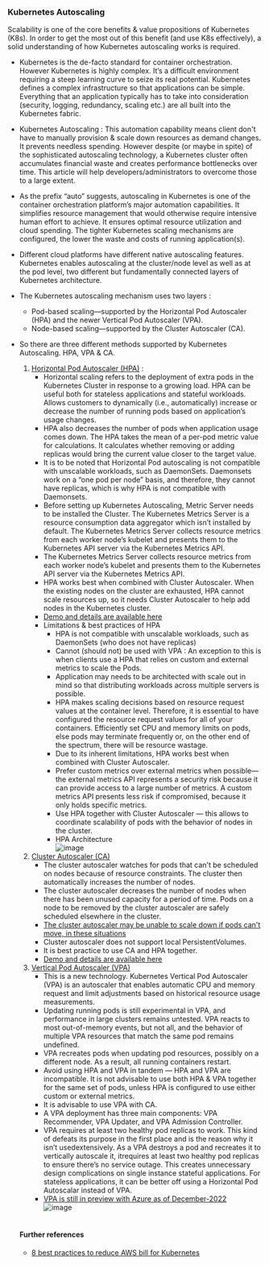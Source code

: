 ### Kubernetes Autoscaling
Scalability is one of the core benefits & value propositions of Kubernetes (K8s). In order to get the most out of this benefit (and use K8s effectively), a solid understanding of how Kubernetes autoscaling works is required.  <br/>
* Kubernetes is the de-facto standard for container orchestration. However Kubernetes is highly complex. It’s a difficult environment requiring a steep learning curve to seize its real potential. Kubernetes defines a complex infrastructure so that applications can be simple. Everything that an application typically has to take into consideration (security, logging, redundancy, scaling etc.) are all built into the Kubernetes fabric. <br/>
* Kubernetes Autoscaling : This automation capability means client don't have to manually provision & scale down resources as demand changes. It prevents needless spending. However despite (or maybe in spite) of the sophisticated autoscaling technology, a Kubernetes cluster often accumulates financial waste and creates performance bottlenecks over time. This article will help developers/administrators to overcome those to a large extent. <br/>
* As the prefix “auto” suggests, autoscaling in Kubernetes is one of the container orchestration platform’s major automation capabilities. It simplifies resource management that would otherwise require intensive human effort to achieve. It ensures optimal resource utilization and cloud spending. The tighter Kubernetes scaling mechanisms are configured, the lower the waste and costs of running application(s).  <br/>
* Different cloud platforms have different native autoscaling features. Kubernetes enables autoscaling at the cluster/node level as well as at the pod level, two different but fundamentally connected layers of Kubernetes architecture. <br/>
* The Kubernetes autoscaling mechanism uses two layers : 
  * Pod-based scaling—supported by the Horizontal Pod Autoscaler (HPA) and the newer Vertical Pod Autoscaler (VPA).<br/>
  * Node-based scaling—supported by the Cluster Autoscaler (CA). <br/>
* So there are three different methods supported by Kubernetes Autoscaling. HPA, VPA & CA. <br/>

   1. [Horizontal Pod Autoscaler (HPA)](https://kubernetes.io/docs/tasks/run-application/horizontal-pod-autoscale/) : <br/>
      * Horizontal scaling refers to the deployment of extra pods in the Kubernetes Cluster in response to a growing load. HPA can be useful both for stateless applications and stateful workloads. Allows customers to dynamically (i.e., automatically) increase or decrease the number of running pods based on application’s usage changes.<br/>
      * HPA also decreases the number of pods when application usage comes down. The HPA takes the mean of a per-pod metric value for calculations. It calculates whether removing or adding replicas would bring the current value closer to the target value. <br/>
      * It is to be noted that Horizontal Pod autoscaling is not compatible with unscalable workloads,  such as DaemonSets. Daemonsets work on a “one pod per node” basis, and therefore, they cannot have replicas, which is why HPA is not compatible with Daemonsets. <br/>
      * Before setting up Kubernetes Autoscaling, Metric Server needs to be installed the Cluster. The Kubernetes Metrics Server is a resource consumption data aggregator which isn’t installed by default. The Kubernetes Metrics Server collects resource metrics from each worker node’s kubelet and presents them to the Kubernetes API server via the Kubernetes Metrics API. <br/>
      * The Kubernetes Metrics Server collects resource metrics from each worker node’s kubelet and presents them to the Kubernetes API server via the Kubernetes Metrics API.<br/>
      * HPA works best when combined with Cluster Autoscaler. When the existing nodes on the cluster are exhausted, HPA cannot scale resources up, so it needs Cluster Autoscaler to help add nodes in the Kubernetes cluster.<br/>
      * [Demo and details are available here](https://github.com/somrajroy/Kubernetes-HPA-minikube)<br/>
      * Limitations & best practices of HPA <br/>
        * HPA is not compatible with unscalable workloads,  such as DaemonSets (who does not have replicas) <br/>
        * Cannot (should not) be used with VPA : An exception to this is when clients use a HPA that relies on custom and external metrics to scale the Pods.<br/>
        * Application may needs to be architected with scale out in mind so that distributing workloads across multiple servers is possible. <br/>
        * HPA makes scaling decisions based on resource request values at the container level. Therefore, it is essential to have configured the resource request values for all of your containers. Efficiently set CPU and memory limits on pods, else pods may terminate frequently or, on the other end of the spectrum, there will be resource wastage. <br/>
        * Due to its inherent limitations, HPA works best when combined with Cluster Autoscaler.  <br/>
        * Prefer custom metrics over external metrics when possible—the external metrics API represents a security risk because it can provide access to a large number of metrics. A custom metrics API presents less risk if compromised, because it only holds specific metrics.<br/>
        * Use HPA together with Cluster Autoscaler — this allows to coordinate scalability of pods with the behavior of nodes in the cluster. <br/>
        * HPA Architecture <br/>
        ![image](https://user-images.githubusercontent.com/92582005/204138589-9f9ceefd-90ae-41db-8eb3-a1c9d847ff02.png) <br/>
   3. [Cluster Autoscaler (CA)](https://github.com/kubernetes/autoscaler/tree/master/cluster-autoscaler#cluster-autoscaler) <br/>
        * The cluster autoscaler watches for pods that can't be scheduled on nodes because of resource constraints. The cluster then automatically increases the number of nodes.<br/>
        * The cluster autoscaler decreases the number of nodes when there has been unused capacity for a period of time. Pods on a node to be removed by the cluster autoscaler are safely scheduled elsewhere in the cluster.<br/>
        * [The cluster autoscaler may be unable to scale down if pods can't move, in these situations](https://github.com/kubernetes/autoscaler/blob/master/cluster-autoscaler/FAQ.md#what-types-of-pods-can-prevent-ca-from-removing-a-node)<br/>
        * Cluster autoscaler does not support local PersistentVolumes. <br/>
        * It is best practice to use CA and HPA together. <br/>
        * [Demo and details are available here](https://github.com/somrajroy/AWS-EKS-Cluster-Autoscaling)<br/>
   5. [Vertical Pod Autoscaler (VPA)](https://github.com/kubernetes/autoscaler/tree/master/vertical-pod-autoscaler)<br/>
        * This is a new technology. Kubernetes Vertical Pod Autoscaler (VPA) is an autoscaler that enables automatic CPU and memory request and limit adjustments based on historical resource usage measurements. <br/>
        * Updating running pods is still experimental in VPA, and performance in large clusters remains untested. VPA reacts to most out-of-memory events, but not all, and the behavior of multiple VPA resources that match the same pod remains undefined. <br/>
        * VPA recreates pods when updating pod resources, possibly on a different node. As a result, all running containers restart.<br/>
        * Avoid using HPA and VPA in tandem — HPA and VPA are incompatible. It is not advisable to use both HPA & VPA together for the same set of pods, unless HPA is configured to use either custom or external metrics.<br/>
        * It is advisable to use VPA with CA.<br/>
        * A VPA deployment has three main components: VPA Recommender, VPA Updater, and VPA Admission Controller. <br/>
        * VPA requires at least two healthy pod replicas to work. This kind of defeats its purpose in the first place and is the reason why it isn’t usedextensively. As a VPA destroys a pod and recreates it to vertically autoscale it, itrequires at least two healthy pod replicas to ensure there’s no service outage. This creates unnecessary design complications on single instance stateful applications. For stateless applications, it can be better off using a Horizontal Pod Autoscalar instead of VPA.<br/>
        * [VPA is still in preview with Azure as of December-2022](https://learn.microsoft.com/en-us/azure/aks/vertical-pod-autoscaler)<br/>
        ![image](https://user-images.githubusercontent.com/92582005/204138533-83b7007c-30e1-4dd2-b1d3-e35458a49689.png) <br/><br/>
        
   #### Further references <br/>
     * [8 best practices to reduce AWS bill for Kubernetes](https://cast.ai/blog/8-best-practices-to-reduce-your-aws-bill-for-kubernetes/)<br/>
